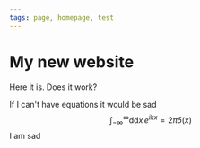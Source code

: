 ```yaml
---
tags: page, homepage, test
---
```


# My new website

Here it is. Does it work?

If I can't have equations it would be sad
$$\int_{-\infty}^\infty\mathrm{dd}x\, e^{ikx}=2\pi\delta(x)$$
I am sad
